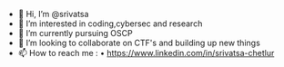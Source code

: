 - 👋 Hi, I’m @srivatsa
- 👀 I’m interested in coding,cybersec and research
- 🌱 I’m currently pursuing OSCP
- 💞️ I’m looking to collaborate on CTF's and building up new things
- 📫 How to reach me : • https://www.linkedin.com/in/srivatsa-chetlur 

<!---
srivatsa/srivatsa is a ✨ special ✨ repository because its `README.md` (this file) appears on your GitHub profile.
You can click the Preview link to take a look at your changes.
--->
